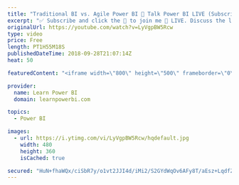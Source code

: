 ```yaml
---
title: "Traditional BI vs. Agile Power BI 🔴 Talk Power BI LIVE (Subscribe & Join)"
excerpt: "✅ Subscribe and click the 🔔 to join me 🔴 LIVE. Discuss the latest in Power BI and ask any Power BI question. 💡 Join https://www.facebook.com/groups/TalkPowerBI to continue the conversation  Hello, I am Avi Singh, Microsoft MVP and Power BI Pro! I just love talking about Power BI. So much so that I"
originalUrl: https://youtube.com/watch?v=LyVgpBW5Rcw
type: video
price: Free
length: PT1H55M18S
publishedDateTime: 2018-09-28T21:07:14Z
heat: 50

featuredContent: "<iframe width=\"800\" height=\"500\" frameborder=\"0\" src=\"https://www.youtube.com/embed/LyVgpBW5Rcw\" allow=\"accelerometer; autoplay; encrypted-media; gyroscope; picture-in-picture\" allowfullscreen></iframe>"

provider:
  name: Learn Power BI
  domain: learnpowerbi.com

topics:
  - Power BI

images:
  - url: https://i.ytimg.com/vi/LyVgpBW5Rcw/hqdefault.jpg
    width: 480
    height: 360
    isCached: true

secured: "HuN+fhaWQx/ciSbR7y/o1vt2JJI4d/iMi2/S2GYdWqOv6AFy8T/aEsz+LqdfZO6K0AgbuRDHH9meJGYmn/Jvn2hITOpb+XM/Ekx+7Q7FsALzQ1etph88aY0r1KK052fx7Mh6ebKJNy11ivMv7icX9MHap4xZGWMiGx/e9Cug0Og32staoJ/bGgkKXRbzE+EMmkJUbcPdh7pTA70A4v0Z3niW/4ylL8HDajjYBpuXKKNZ9i7Lxvp2uuS9eGv6fIBzfYqRLxFPFjK+w/AXxCtkW9WwMe2J1KhoS8DCm8rnuELTeARdDAmsgG+Oco3D7QGpKaEiB+/ino5l4e3Hwq+ugB5wYG7ZguHwJuC+Oa18UAdOGB7oVyxgbw3TN5xKX2krmQyK75k8J8NwLX/qQFzdjLHDUU7jr54uxicibWdQgS4=;bB/5wi46WCx/AK5dhpWzuQ=="
---
```


